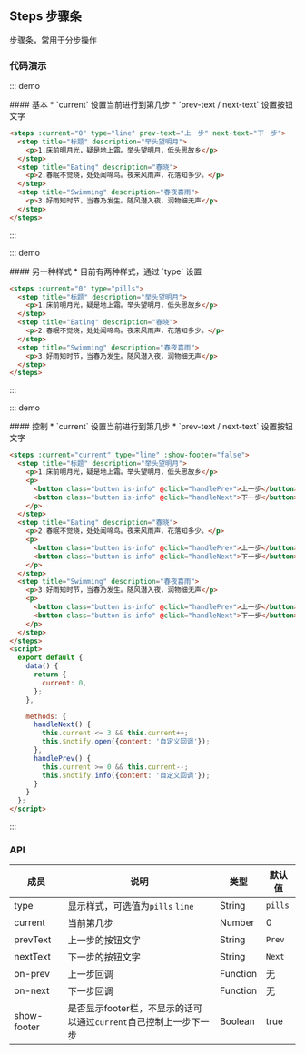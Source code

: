## Steps 步骤条

步骤条，常用于分步操作

### 代码演示

::: demo
<summary>
  #### 基本
  * `current` 设置当前进行到第几步
  * `prev-text / next-text` 设置按钮文字
</summary>

```html
<steps :current="0" type="line" prev-text="上一步" next-text="下一步">
  <step title="标题" description="举头望明月">
    <p>1.床前明月光，疑是地上霜。举头望明月，低头思故乡</p>
  </step>
  <step title="Eating" description="春晓">
    <p>2.春眠不觉晓，处处闻啼鸟。夜来风雨声，花落知多少。</p>
  </step>
  <step title="Swimming" description="春夜喜雨">
    <p>3.好雨知时节，当春乃发生。随风潜入夜，润物细无声</p>
  </step>
</steps>
```
:::



::: demo
<summary>
  #### 另一种样式
  * 目前有两种样式，通过 `type` 设置
</summary>

```html
<steps :current="0" type="pills">
  <step title="标题" description="举头望明月">
    <p>1.床前明月光，疑是地上霜。举头望明月，低头思故乡</p>
  </step>
  <step title="Eating" description="春晓">
    <p>2.春眠不觉晓，处处闻啼鸟。夜来风雨声，花落知多少。</p>
  </step>
  <step title="Swimming" description="春夜喜雨">
    <p>3.好雨知时节，当春乃发生。随风潜入夜，润物细无声</p>
  </step>
</steps>
```
:::

::: demo
<summary>
  #### 控制
  * `current` 设置当前进行到第几步
  * `prev-text / next-text` 设置按钮文字
</summary>

```html
<steps :current="current" type="line" :show-footer="false">
  <step title="标题" description="举头望明月">
    <p>1.床前明月光，疑是地上霜。举头望明月，低头思故乡</p>
    <p>
      <button class="button is-info" @click="handlePrev">上一步</button>
      <button class="button is-info" @click="handleNext">下一步</button>
    </p>
  </step>
  <step title="Eating" description="春晓">
    <p>2.春眠不觉晓，处处闻啼鸟。夜来风雨声，花落知多少。</p>
    <p>
      <button class="button is-info" @click="handlePrev">上一步</button>
      <button class="button is-info" @click="handleNext">下一步</button>
    </p>
  </step>
  <step title="Swimming" description="春夜喜雨">
    <p>3.好雨知时节，当春乃发生。随风潜入夜，润物细无声</p>
    <p>
      <button class="button is-info" @click="handlePrev">上一步</button>
      <button class="button is-info" @click="handleNext">下一步</button>
    </p>
  </step>
</steps>
<script>
  export default {
    data() {
      return {
        current: 0,
      };
    },

    methods: {
      handleNext() {
        this.current <= 3 && this.current++;
        this.$notify.open({content: '自定义回调'});
      },
      handlePrev() {
        this.current >= 0 && this.current--;
        this.$notify.info({content: '自定义回调'});
      }
    }
  };
</script>

```
:::

### API

| 成员        | 说明           | 类型               | 默认值       |
|------------|----------------|--------------------|--------------|
| type    | 显示样式，可选值为`pills` `line` | String | `pills`    |
| current | 当前第几步 | Number | 0 |
| prevText | 上一步的按钮文字 | String | `Prev` |
| nextText | 下一步的按钮文字 | String | `Next`   |
| on-prev | 上一步回调  | Function | 无   |
| on-next | 下一步回调  | Function | 无   |
| show-footer | 是否显示footer栏，不显示的话可以通过`current`自己控制上一步下一步  | Boolean | true   |

<script>
export default {
  data() {
    return {
      current: 0,
    };
  },

  methods: {
    handleNext() {
      this.current <= 3 && this.current++;
      this.$notify.open({content: '自定义回调'});
    },
    handlePrev() {
      this.current >= 0 && this.current--;
      this.$notify.info({content: '自定义回调'});
    }
  }
};
</script>
